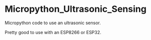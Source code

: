 # Micropython_Ultrasonic_Sensing
Micropython code to use an ultrasonic sensor.

Pretty good to use with an ESP8266 or ESP32.
